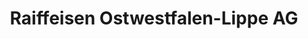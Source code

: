 ---
title: "Raiffeisen Ostwestfalen-Lippe AG"
url: /steinheim/raiffeisen-ostwestfalen-lippe-ag/
shop: Landwirtschaftlich
---